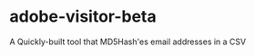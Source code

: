adobe-visitor-beta
==================

A Quickly-built tool that MD5Hash'es email addresses in a CSV
